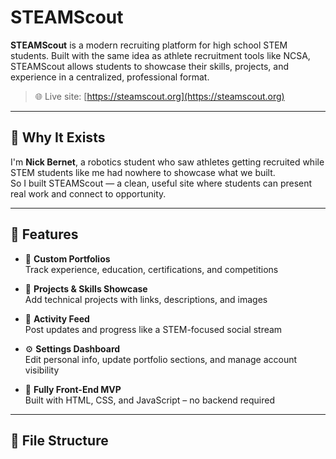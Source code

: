 # STEAMScout

**STEAMScout** is a modern recruiting platform for high school STEM students. Built with the same idea as athlete recruitment tools like NCSA, STEAMScout allows students to showcase their skills, projects, and experience in a centralized, professional format.

> 🌐 Live site: [https://steamscout.org](https://steamscout.org)

---

## 📌 Why It Exists

I'm **Nick Bernet**, a robotics student who saw athletes getting recruited while STEM students like me had nowhere to showcase what we built.  
So I built STEAMScout — a clean, useful site where students can present real work and connect to opportunity.

---

## 🔑 Features

- 🧾 **Custom Portfolios**  
  Track experience, education, certifications, and competitions

- 🔨 **Projects & Skills Showcase**  
  Add technical projects with links, descriptions, and images

- 💬 **Activity Feed**  
  Post updates and progress like a STEM-focused social stream

- ⚙️ **Settings Dashboard**  
  Edit personal info, update portfolio sections, and manage account visibility

- 📱 **Fully Front-End MVP**  
  Built with HTML, CSS, and JavaScript – no backend required

---

## 📂 File Structure

